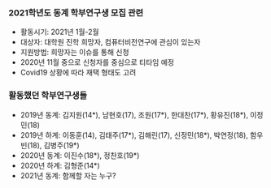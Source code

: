 ### 2021학년도 동계 학부연구생 모집 관련
- 활동시기: 2021년 1월-2월
- 대상자: 대학원 진학 희망자, 컴퓨터비전연구에 관심이 있는자
- 지원방법: 희망자는 이슈를 통해 신청
- 2020년 11월 중으로 신청자를 중심으로 티타임 예정
- Covid19 상황에 따라 재택 형태도 고려  

### 활동했던 학부연구생들
- 2019년 동계: 김지원(14*), 남현호(17), 조원(17*), 한대찬(17*), 황유진(18*), 이정민(18)    
- 2019년 하계: 이동훈(14), 김태주(17*), 김해린(17), 신정민(18*), 박연정(18), 함우빈(18), 김병주(19*)
- 2020년 동계: 이진수(18*), 정찬호(19*)
- 2020년 하계: 김형준(14*)
- 2021년 동계: 함께할 자는 누구?
